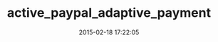 ---
layout: post
title:  "active_paypal_adaptive_payment"
repo:   "jpablobr/active_paypal_adaptive_payment"
date:   2015-02-18 17:22:05
gemurl: http://github.com/jpablobr/active_paypal_adaptive_payment
---